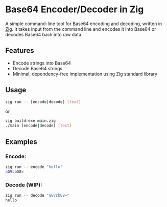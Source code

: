 # Base64 Encoder/Decoder in Zig

A simple command-line tool for Base64 encoding and decoding, written in [Zig](https://ziglang.org/).
It takes input from the command line and encodes it into Base64 or decodes Base64 back into raw data.

## Features

- Encode strings into Base64
- Decode Base64 strings
- Minimal, dependency-free implementation using Zig standard library

## Usage

```sh
zig run -- [encode|decode] [text]
```

or
```sh
zig build-exe main.zig
./main [encode|decode] [text]
```

## Examples

### Encode:

```sh
zig run -- encode "hello"
aGVsbG8=
```

### Decode (WIP):

```sh
zig run -- decode "aGVsbG8="
hello
```
